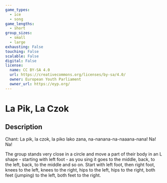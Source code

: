 ```yaml
---
game_types:
  - ice
  - song
game_lengths:
  - short
group_sizes:
  - small
  - large
exhausting: False
touching: False
scalable: False
digital: False
license:
  name: CC BY-SA 4.0
  url: https://creativecommons.org/licenses/by-sa/4.0/
  owner: European Youth Parliament
  owner_url: https://eyp.org/
---
```

# La Pik, La Czok

## Description
Chant: La pik, la czok, la piko lako zana, na-nanana-na-naaana-nana! Na! Na!

The group stands very close in a circle and move a part of their body in an L shape - starting with left foot - as you sing it goes to the middle, back, to the left, back, to the middle and so on.
Start with left foot, then right foot, knees to the left, knees to the right, hips to the left, hips to the right, both feet (jumping) to the left, both feet to the right.

